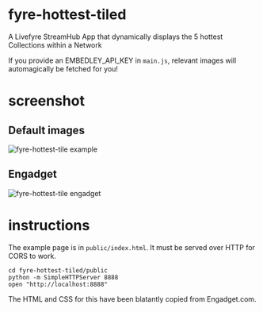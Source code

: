 # fyre-hottest-tiled

A Livefyre StreamHub App that dynamically displays the 5 hottest Collections within a Network

If you provide an EMBEDLEY_API_KEY in `main.js`, relevant images will automagically be fetched for you!

# screenshot

## Default images

![fyre-hottest-tile example](http://gobengo.github.com/fyre-hottest-tiled/images/screenshot.png)

## Engadget
![fyre-hottest-tile engadget](http://gobengo.github.com/fyre-hottest-tiled/images/screenshot-engadget.png)

# instructions
The example page is in `public/index.html`. It must be served over HTTP for CORS to work.

    cd fyre-hottest-tiled/public
    python -m SimpleHTTPServer 8888
    open "http://localhost:8888"

The HTML and CSS for this have been blatantly copied from Engadget.com.
